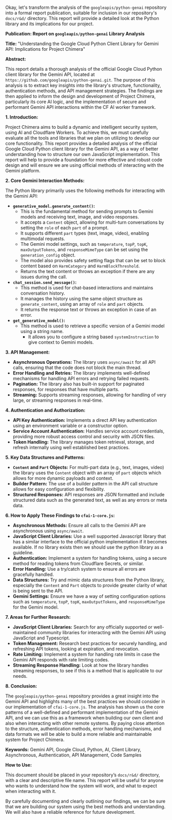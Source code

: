Okay, let's transform the analysis of the `googleapis/python-genai` repository into a formal report publication, suitable for inclusion in our repository's `docs/r&d/` directory. This report will provide a detailed look at the Python library and its implications for our project.

**Publication: Report on `googleapis/python-genai` Library Analysis**

**Title:** "Understanding the Google Cloud Python Client Library for Gemini API: Implications for Project Chimera"

**Abstract:**

This report details a thorough analysis of the official Google Cloud Python client library for the Gemini API, located at `https://github.com/googleapis/python-genai.git`. The purpose of this analysis is to extract key insights into the library's structure, functionality, authentication methods, and API management strategies. The findings are then applied to inform the design and development of Project Chimera, particularly its core AI logic, and the implementation of secure and performant Gemini API interactions within the CF AI worker framework.

**1. Introduction:**

Project Chimera aims to build a dynamic and intelligent security system, using AI and Cloudflare Workers. To achieve this, we must carefully evaluate all the tools and libraries that we plan on utilizing to develop our core functionality. This report provides a detailed analysis of the official Google Cloud Python client library for the Gemini API, as a way of better understanding how to structure our own JavaScript implementation. This report will help to provide a foundation for more effective and robust code design and will ensure we are using official methods of interacting with the Gemini platform.

**2. Core Gemini Interaction Methods:**

The Python library primarily uses the following methods for interacting with the Gemini API:

*   **`generative_model.generate_content()`:**
    *   This is the fundamental method for sending prompts to Gemini models and receiving text, image, and video responses.
    *   It accepts a `Content` object, allowing for multi-turn conversations by setting the `role` of each `part` of a prompt.
    *   It supports different `part` types (text, image, video), enabling multimodal requests.
    *  The Gemini model settings, such as  `temperature`, `topP`, `topK`, `maxOutputTokens`, and `responseMimeType` can be set using the `generation_config` object.
    * The model also provides safety setting flags that can be set to block content based on `HarmCategory` and `HarmBlockThreshold`.
    *   Returns the text content or throws an exception if there are any issues during the call.
*   **`chat_session.send_message()`:**
    *   This method is used for chat-based interactions and maintains conversation history.
    *   It manages the history using the same object structure as `generate_content`, using an array of `role` and `part` objects.
    * It returns the response text or throws an exception in case of an error.
*   **`get_generative_model()`:**
    *   This method is used to retrieve a specific version of a Gemini model using a string name.
        *  It allows you to configure a string based `systemInstruction` to give context to Gemini models.

**3. API Management:**

*   **Asynchronous Operations:** The library uses `async/await` for all API calls, ensuring that the code does not block the main thread.
*   **Error Handling and Retries:** The library implements well-defined mechanisms for handling API errors and retrying failed requests.
*   **Pagination:** The library also has built-in support for paginated responses, for responses that have multiple parts.
*   **Streaming:** Supports streaming responses, allowing for handling of very large, or streaming responses in real-time.

**4. Authentication and Authorization:**

*   **API Key Authentication:** Implements a direct API key authentication using an environment variable or a constructor option.
*   **Service Account Authentication:** Handles service account credentials, providing more robust access control and security with JSON files.
*   **Token Handling:** The library manages token retrieval, storage, and refresh internally using well established best practices.

**5. Key Data Structures and Patterns:**

*   **`Content` and `Part` Objects:** For multi-part data (e.g., text, images, video) the library uses the `Content` object with an array of `part` objects which allows for more dynamic payloads and context.
*   **Builder Pattern:** The use of a builder pattern in the API call structure allows for easy configuration and flexibility.
*   **Structured Responses:** API responses are JSON formatted and include structured data such as the generated text, as well as any errors or meta data.

**6. How to Apply These Findings to `cfai-1-core.js`:**

*   **Asynchronous Methods:** Ensure all calls to the Gemini API are asynchronous using `async/await`.
*   **JavaScript Client Libraries:** Use a well supported Javascript library that has a similar interface to the official python implementation if it becomes available. If no library exists then we should use the python library as a guideline.
*   **Authentication:** Implement a system for handling tokens, using a secure method for reading tokens from Cloudflare Secrets, or similar.
*   **Error Handling:** Use a try/catch system to ensure all errors are gracefully handled.
*   **Data Structures:** Try and mimic data structures from the Python library, especially the `Content` and `Part` objects to provide greater clarity of what is being sent to the API.
*   **Gemini Settings:** Ensure we have a way of setting configuration options such as `temperature`, `topP`, `topK`, `maxOutputTokens`, and `responseMimeType` for the Gemini model.

**7. Areas for Further Research:**

*   **JavaScript Client Libraries:** Search for any officially supported or well-maintained community libraries for interacting with the Gemini API using JavaScript and Typescript.
*   **Token Management:** Research best practices for securely handling, and refreshing API tokens, looking at expiration, and revocation.
*  **Rate Limiting:** Implement a system for handling rate limits in case the Gemini API responds with rate limiting codes.
*   **Streaming Response Handling:** Look at how the library handles streaming responses, to see if this is a method that is applicable to our needs.

**8. Conclusion:**

The `googleapis/python-genai` repository provides a great insight into the Gemini API and highlights many of the best practices we should consider in our implementation of `cfai-1-core.js`. The analysis has shown us the core patterns of a well-defined and performant implementation of the Gemini API, and we can use this as a framework when building our own client and also when interacting with other remote systems. By paying close attention to the structure, authentication methods, error handling mechanisms, and data formats we will be able to build a more reliable and maintainable system for Project Chimera.

**Keywords:** Gemini API, Google Cloud, Python, AI, Client Library, Asynchronous, Authentication, API Management, Code Samples

**How to Use:**

This document should be placed in your repository’s `docs/r&d/` directory, with a clear and descriptive file name. This report will be useful for anyone who wants to understand how the system will work, and what to expect when interacting with it.

By carefully documenting and clearly outlining our findings, we can be sure that we are building our system using the best methods and understanding. We will also have a reliable reference for future development.
